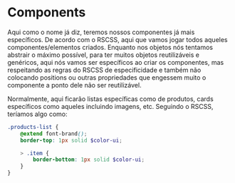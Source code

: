 # Components

Aqui como o nome já diz, teremos nossos componentes já mais específicos. De acordo com o RSCSS, aqui que vamos jogar todos aqueles componentes/elementos criados. Enquanto nos objetos nós tentamos abstrair o máximo possível, para ter muitos objetos reutilizáveis e genéricos, aqui nós vamos ser específicos ao criar os componentes, mas respeitando as regras do RSCSS de especificidade e também não colocando positions ou outras propriedades que engessem muito o componente a ponto dele não ser reutilizável.

Normalmente, aqui ficarão listas específicas como de produtos, cards específicos como aqueles incluindo imagens, etc. Seguindo o RSCSS, teríamos algo como:

``` scss
.products-list {
    @extend font-brand();
    border-top: 1px solid $color-ui;

    > .item {
        border-bottom: 1px solid $color-ui;
    }
}
```